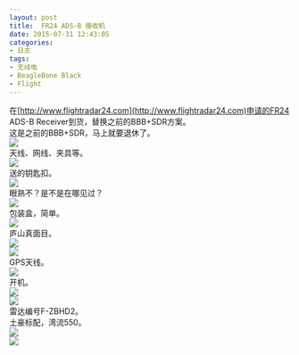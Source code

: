 ```yaml
---
layout: post
title: 	FR24 ADS-B 接收机
date: 2015-07-31 12:43:05
categories:
- 日志
tags:
- 无线电
- BeagleBone Black
- Flight
---
```


在[http://www.flightradar24.com](http://www.flightradar24.com)申请的FR24 ADS-B Receiver到货，替换之前的BBB+SDR方案。    
这是之前的BBB+SDR，马上就要退休了。    
![](https://github.com/bh3nvn/bh3nvn.github.io/raw/master/image/2015/2015-07-31-01.jpg)    
 天线、网线、夹具等。     
![](https://github.com/bh3nvn/bh3nvn.github.io/raw/master/image/2015/2015-07-31-02.jpg)    
送的钥匙扣。     
![](https://github.com/bh3nvn/bh3nvn.github.io/raw/master/image/2015/2015-07-31-03.jpg)    
眼熟不？是不是在哪见过？    
![](https://github.com/bh3nvn/bh3nvn.github.io/raw/master/image/2015/2015-07-31-04.jpg)    
包装盒，简单。        
![](https://github.com/bh3nvn/bh3nvn.github.io/raw/master/image/2015/2015-07-31-05.jpg)    
庐山真面目。       
![](https://github.com/bh3nvn/bh3nvn.github.io/raw/master/image/2015/2015-07-31-06.jpg)  
![](https://github.com/bh3nvn/bh3nvn.github.io/raw/master/image/2015/2015-07-31-07.jpg)  
GPS天线。        
![](https://github.com/bh3nvn/bh3nvn.github.io/raw/master/image/2015/2015-07-31-08.jpg)  
开机。    
![](https://github.com/bh3nvn/bh3nvn.github.io/raw/master/image/2015/2015-07-31-09.jpg)       
![](https://github.com/bh3nvn/bh3nvn.github.io/raw/master/image/2015/2015-07-31-10.jpg)   
雷达编号F-ZBHD2。    
土豪标配，湾流550。    
![](https://github.com/bh3nvn/bh3nvn.github.io/raw/master/image/2015/2015-07-31-11.jpg)      
![](https://github.com/bh3nvn/bh3nvn.github.io/raw/master/image/2015/2015-07-31-12.png)    

